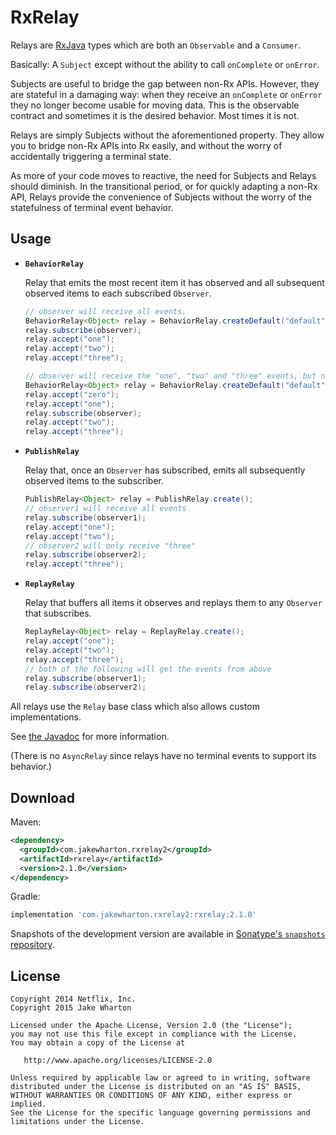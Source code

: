 RxRelay
=======

Relays are [RxJava][rx] types which are both an `Observable` and a `Consumer`.

Basically: A `Subject` except without the ability to call `onComplete` or `onError`.

Subjects are useful to bridge the gap between non-Rx APIs. However, they are stateful in a damaging
way: when they receive an `onComplete` or `onError` they no longer become usable for moving data.
This is the observable contract and sometimes it is the desired behavior. Most times it is not.

Relays are simply Subjects without the aforementioned property. They allow you to bridge non-Rx
APIs into Rx easily, and without the worry of accidentally triggering a terminal state.

As more of your code moves to reactive, the need for Subjects and Relays should diminish. In the
transitional period, or for quickly adapting a non-Rx API, Relays provide the convenience of
Subjects without the worry of the statefulness of terminal event behavior.


Usage
-----

 *  **`BehaviorRelay`**

    Relay that emits the most recent item it has observed and all subsequent observed items to each
    subscribed `Observer`.

    ```java
    // observer will receive all events.
    BehaviorRelay<Object> relay = BehaviorRelay.createDefault("default");
    relay.subscribe(observer);
    relay.accept("one");
    relay.accept("two");
    relay.accept("three");
    ```
    ```java
    // observer will receive the "one", "two" and "three" events, but not "zero"
    BehaviorRelay<Object> relay = BehaviorRelay.createDefault("default");
    relay.accept("zero");
    relay.accept("one");
    relay.subscribe(observer);
    relay.accept("two");
    relay.accept("three");
    ```

 *  **`PublishRelay`**

    Relay that, once an `Observer` has subscribed, emits all subsequently observed items to the
    subscriber.

    ```java
    PublishRelay<Object> relay = PublishRelay.create();
    // observer1 will receive all events
    relay.subscribe(observer1);
    relay.accept("one");
    relay.accept("two");
    // observer2 will only receive "three"
    relay.subscribe(observer2);
    relay.accept("three");
    ```

 *  **`ReplayRelay`**

    Relay that buffers all items it observes and replays them to any `Observer` that subscribes.

    ```java
    ReplayRelay<Object> relay = ReplayRelay.create();
    relay.accept("one");
    relay.accept("two");
    relay.accept("three");
    // both of the following will get the events from above
    relay.subscribe(observer1);
    relay.subscribe(observer2);
    ```

All relays use the `Relay` base class which also allows custom implementations.

See [the Javadoc][docs] for more information.

(There is no `AsyncRelay` since relays have no terminal events to support its behavior.)



Download
--------

Maven:
```xml
<dependency>
  <groupId>com.jakewharton.rxrelay2</groupId>
  <artifactId>rxrelay</artifactId>
  <version>2.1.0</version>
</dependency>
```
Gradle:
```groovy
implementation 'com.jakewharton.rxrelay2:rxrelay:2.1.0'
```

Snapshots of the development version are available in [Sonatype's `snapshots` repository][snap].


License
-------

    Copyright 2014 Netflix, Inc.
    Copyright 2015 Jake Wharton

    Licensed under the Apache License, Version 2.0 (the "License");
    you may not use this file except in compliance with the License.
    You may obtain a copy of the License at

       http://www.apache.org/licenses/LICENSE-2.0

    Unless required by applicable law or agreed to in writing, software
    distributed under the License is distributed on an "AS IS" BASIS,
    WITHOUT WARRANTIES OR CONDITIONS OF ANY KIND, either express or implied.
    See the License for the specific language governing permissions and
    limitations under the License.



 [rx]: https://github.com/ReactiveX/RxJava/
 [docs]: http://jakewharton.github.io/RxRelay/
 [snap]: https://oss.sonatype.org/content/repositories/snapshots/
